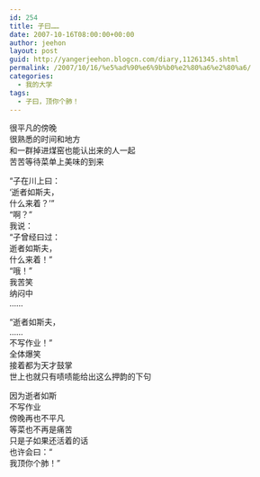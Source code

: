 ```yaml
---
id: 254
title: 子曰……
date: 2007-10-16T08:00:00+00:00
author: jeehon
layout: post
guid: http://yangerjeehon.blogcn.com/diary,11261345.shtml
permalink: /2007/10/16/%e5%ad%90%e6%9b%b0%e2%80%a6%e2%80%a6/
categories:
  - 我的大学
tags:
  - 子曰，顶你个肺！
---
```

很平凡的傍晚  
很熟悉的时间和地方  
和一群掉进煤窑也能认出来的人一起  
苦苦等待菜单上美味的到来

“子在川上曰：  
‘逝者如斯夫，  
什么来着？’”  
“啊？”  
我说：  
“子曾经曰过：  
逝者如斯夫，  
什么来着！”  
“哦！”  
我苦笑  
纳闷中  
……

“逝者如斯夫，  
……  
不写作业！”  
全体爆笑  
接着都为天才鼓掌  
世上也就只有啧啧能给出这么押韵的下句

因为逝者如斯  
不写作业  
傍晚再也不平凡  
等菜也不再是痛苦  
只是子如果还活着的话  
也许会曰：“  
我顶你个肺！”